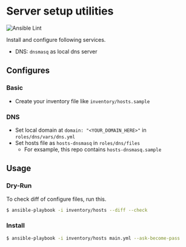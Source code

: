 Server setup utilities
===

![Ansible Lint](https://github.com/nacl30d/setup_servers/workflows/Ansible%20Lint/badge.svg)

Install and configure following services.  

* DNS: `dnsmasq` as local dns server

Configures
---

### Basic

* Create your inventory file like `inventory/hosts.sample`

### DNS

* Set local domain at `domain: "<YOUR_DOMAIN_HERE>"` in `roles/dns/vars/dns.yml`
* Set hosts file as `hosts-dnsmasq` in `roles/dns/files`
  * For exsample, this repo contains `hosts-dnsmasq.sample`

Usage
---

### Dry-Run

To check diff of configure files, run this.  

``` sh
$ ansible-playbook -i inventory/hosts --diff --check
```

### Install

``` sh
$ ansible-playbook -i inventory/hosts main.yml --ask-become-pass
```
